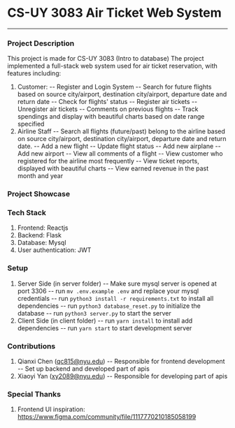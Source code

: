 
# CS-UY 3083 Air Ticket Web System
---
### Project Description
This project is made for CS-UY 3083 (Intro to database)
The project implemented a full-stack web system used for air ticket reservation, with features including:
1. Customer:
-- Register and Login System
-- Search for future flights based on source city/airport, destination city/airport, departure date and return date
-- Check for flights' status
-- Register air tickets
-- Unregister air tickets
-- Comments on previous flights
-- Track spendings and display with beautiful charts based on date range specified
2. Airline Staff
-- Search all flights (future/past) belong to the airline based on source city/airport, destination city/airport, departure date and return date.
-- Add a new flight
-- Update flight status
-- Add new airplane
-- Add new airport
-- View all comments of a flight
-- View customer who registered for the airline most frequently
-- View ticket reports, displayed with beautiful charts
-- View earned revenue in the past month and year
### Project Showcase
### Tech Stack
1. Frontend: Reactjs
2. Backend: Flask
3. Database: Mysql
4. User authentication: JWT
### Setup
1. Server Side (in server folder)
-- Make sure mysql server is opened at port 3306
-- run `mv .env.example .env` and replace your mysql credentials
-- run `python3 install -r requirements.txt` to install all dependencies
-- run `python3 database_reset.py` to initialize the database
-- run `python3 server.py` to start the server
2. Client Side (in client folder)
-- run `yarn install` to install add dependencies
-- run `yarn start` to start development server
### Contributions
1. Qianxi Chen (qc815@nyu.edu)
-- Responsible for frontend development
-- Set up backend and developed part of apis
2. Xiaoyi Yan (xy2089@nyu.edu)
-- Responsible for developing part of apis
### Special Thanks
1. Frontend UI inspiration: https://www.figma.com/community/file/1117770210185058199
